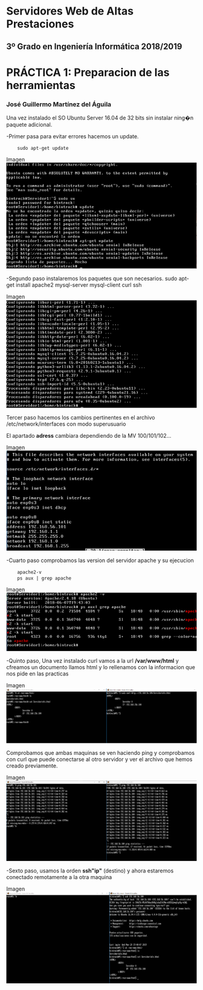 
Servidores Web de Altas Prestaciones
====================================
3º Grado en Ingeniería Informática 2018/2019
--------------------------------------------


# PRÁCTICA 1: Preparacion de las herramientas
### José Guillermo Martínez del Águila


Una vez instalado el SO Ubuntu Server 16.04 de 32 bits sin instalar ning�n paquete adicional.

-Primer pasa para evitar errores hacemos un update.

		sudo apt-get update 

Imagen ![Update](https://github.com/BinTRack/SWAP-/blob/master/Practica%201/Update.PNG)


-Segundo paso instalaremos los paquetes que son necesarios.
		sudo apt-get install apache2 mysql-server mysql-client curl ssh

Imagen ![Instalacion](https://github.com/BinTRack/SWAP-/blob/master/Practica%201/Instalacion.PNG)

Tercer paso hacemos los cambios pertinentes en el archivo /etc/network/interfaces con modo superusuario

El apartado **adress** cambiara dependiendo de la MV 100/101/102...

Imagen ![Interfaces](https://github.com/BinTRack/SWAP-/blob/master/Practica%201/Interfaces.PNG)


-Cuarto paso comprobamos las version del servidor apache y su ejecucion
		
		apache2-v
		ps aux | grep apache

Imagen ![Apache](https://github.com/BinTRack/SWAP-/blob/master/Practica%201/Apache.PNG)

-Quinto paso, Una vez instalado curl vamos a la url  **/var/www/html** y cfreamos un documento llamos html y lo rellenamos con la informacion que nos pide en las practicas

Imagen ![Curl](https://github.com/BinTRack/SWAP-/blob/master/Practica%201/Curl.PNG)

Comprobamos que ambas maquinas se ven haciendo ping y comprobamos con curl que puede conectarse al otro servidor y ver el archivo que hemos creado previamente.

Imagen ![Ping](https://github.com/BinTRack/SWAP-/blob/master/Practica%201/Ping.PNG)

-Sexto paso, usamos la orden **ssh"ip"** (destino) y ahora estaremos conectado remotamente a la otra maquina	

Imagen ![SSH](https://github.com/BinTRack/SWAP-/blob/master/Practica%201/SSH.PNG)
